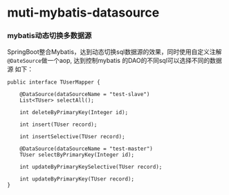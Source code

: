 # muti-mybatis-datasource
### mybatis动态切换多数据源
SpringBoot整合Mybatis，达到动态切换sql数据源的效果，同时使用自定义注解`@DateSource`做一个aop, 达到控制mybatis 的DAO的不同sql可以选择不同的数据源
如下：
```
public interface TUserMapper {

    @DataSource(dataSourceName = "test-slave")
    List<TUser> selectAll();

    int deleteByPrimaryKey(Integer id);

    int insert(TUser record);

    int insertSelective(TUser record);

    @DataSource(dataSourceName = "test-master")
    TUser selectByPrimaryKey(Integer id);

    int updateByPrimaryKeySelective(TUser record);

    int updateByPrimaryKey(TUser record);
}
```
